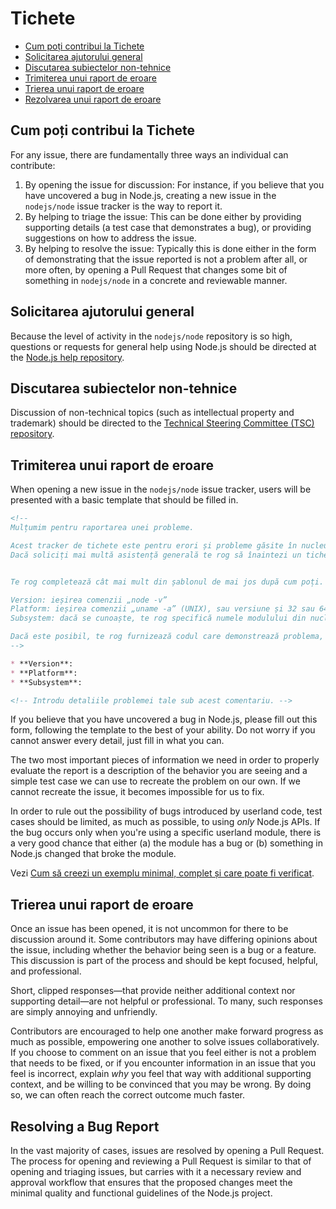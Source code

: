 # Tichete

* [Cum poți contribui la Tichete](#how-to-contribute-in-issues)
* [Solicitarea ajutorului general](#asking-for-general-help)
* [Discutarea subiectelor non-tehnice](#discussing-non-technical-topics)
* [Trimiterea unui raport de eroare](#submitting-a-bug-report)
* [Trierea unui raport de eroare](#triaging-a-bug-report)
* [Rezolvarea unui raport de eroare](#resolving-a-bug-report)

## Cum poți contribui la Tichete

For any issue, there are fundamentally three ways an individual can contribute:

1. By opening the issue for discussion: For instance, if you believe that you have uncovered a bug in Node.js, creating a new issue in the `nodejs/node` issue tracker is the way to report it.
2. By helping to triage the issue: This can be done either by providing supporting details (a test case that demonstrates a bug), or providing suggestions on how to address the issue.
3. By helping to resolve the issue: Typically this is done either in the form of demonstrating that the issue reported is not a problem after all, or more often, by opening a Pull Request that changes some bit of something in `nodejs/node` in a concrete and reviewable manner.

## Solicitarea ajutorului general

Because the level of activity in the `nodejs/node` repository is so high, questions or requests for general help using Node.js should be directed at the [Node.js help repository](https://github.com/nodejs/help/issues).

## Discutarea subiectelor non-tehnice

Discussion of non-technical topics (such as intellectual property and trademark) should be directed to the [Technical Steering Committee (TSC) repository](https://github.com/nodejs/TSC/issues).

## Trimiterea unui raport de eroare

When opening a new issue in the `nodejs/node` issue tracker, users will be presented with a basic template that should be filled in.

```markdown
<!--
Mulțumim pentru raportarea unei probleme.

Acest tracker de tichete este pentru erori și probleme găsite în nucleul Node.js.
Dacă soliciți mai multă asistență generală te rog să înaintezi un tichet către ajutorul depozitarului. https://github.com/nodejs/help


Te rog completează cât mai mult din șablonul de mai jos după cum poți.

Version: ieșirea comenzii „node -v”
Platform: ieșirea comenzii „uname -a” (UNIX), sau versiune și 32 sau 64-bit (Windows)
Subsystem: dacă se cunoaște, te rog specifică numele modulului din nucleu afectat

Dacă este posibil, te rog furnizează codul care demonstrează problema, păstrându-l pe cât de simplu posibil și fără dependențe externe.
-->

* **Version**:
* **Platform**:
* **Subsystem**:

<!-- Introdu detaliile problemei tale sub acest comentariu. -->
```

If you believe that you have uncovered a bug in Node.js, please fill out this form, following the template to the best of your ability. Do not worry if you cannot answer every detail, just fill in what you can.

The two most important pieces of information we need in order to properly evaluate the report is a description of the behavior you are seeing and a simple test case we can use to recreate the problem on our own. If we cannot recreate the issue, it becomes impossible for us to fix.

In order to rule out the possibility of bugs introduced by userland code, test cases should be limited, as much as possible, to using *only* Node.js APIs. If the bug occurs only when you're using a specific userland module, there is a very good chance that either (a) the module has a bug or (b) something in Node.js changed that broke the module.

Vezi [Cum să creezi un exemplu minimal, complet și care poate fi verificat](https://stackoverflow.com/help/mcve).

## Trierea unui raport de eroare

Once an issue has been opened, it is not uncommon for there to be discussion around it. Some contributors may have differing opinions about the issue, including whether the behavior being seen is a bug or a feature. This discussion is part of the process and should be kept focused, helpful, and professional.

Short, clipped responses—that provide neither additional context nor supporting detail—are not helpful or professional. To many, such responses are simply annoying and unfriendly.

Contributors are encouraged to help one another make forward progress as much as possible, empowering one another to solve issues collaboratively. If you choose to comment on an issue that you feel either is not a problem that needs to be fixed, or if you encounter information in an issue that you feel is incorrect, explain *why* you feel that way with additional supporting context, and be willing to be convinced that you may be wrong. By doing so, we can often reach the correct outcome much faster.

## Resolving a Bug Report

In the vast majority of cases, issues are resolved by opening a Pull Request. The process for opening and reviewing a Pull Request is similar to that of opening and triaging issues, but carries with it a necessary review and approval workflow that ensures that the proposed changes meet the minimal quality and functional guidelines of the Node.js project.